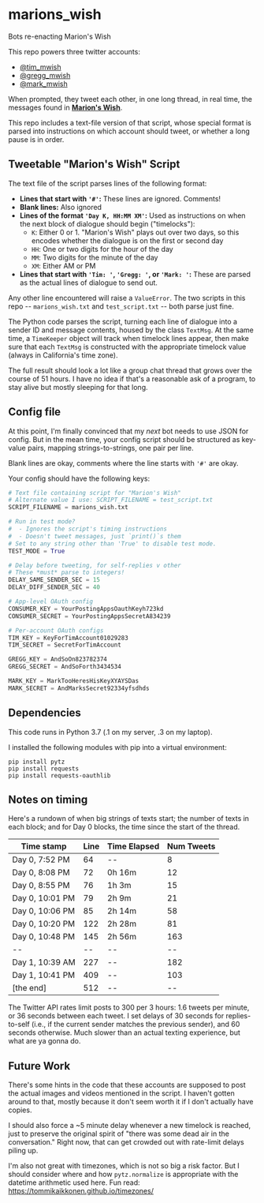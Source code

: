 # marions_wish

Bots re-enacting Marion's Wish

This repo powers three twitter accounts:

*  [@tim_mwish](https://twitter.com/tim_mwish)
*  [@gregg_mwish](https://twitter.com/gregg_mwish)
*  [@mark_mwish](https://twitter.com/mark_mwish)

When prompted, they tweet each other, in one long thread, in real time, the
messages found in [**Marion's Wish**](https://marionswish.com).

This repo includes a text-file version of that script, whose special format is
parsed into instructions on which account should tweet, or whether a long pause
is in order.

## Tweetable "Marion's Wish" Script

The text file of the script parses lines of the following format:

*  **Lines that start with `'#'`:** These lines are ignored.  Comments!
*  **Blank lines:** Also ignored
*  **Lines of the format `'Day K, HH:MM XM'`:** Used as instructions on when the
    next block of dialogue should begin ("timelocks"):
      * `K`: Either 0 or 1.  "Marion's Wish" plays out over two days, so this
          encodes whether the dialogue is on the first or second day
      * `HH`: One or two digits for the hour of the day
      * `MM`: Two digits for the minute of the day
      * `XM`: Either AM or PM
*  **Lines that start with `'Tim: '`, `'Gregg: '`, or `'Mark: '`:** These are
    parsed as the actual lines of dialogue to send out.

Any other line encountered will raise a `ValueError`.  The two scripts in this
repo -- `marions_wish.txt` and `test_script.txt` -- both parse just fine.

The Python code parses the script, turning each line of dialogue into a
sender ID and message contents, housed by the class `TextMsg`.  At the same
time, a `TimeKeeper` object will track when timelock lines appear, then make
sure that each `TextMsg` is constructed with the appropriate timelock value
(always in California's time zone).

The full result should look a lot like a group chat thread that grows over the
course of 51 hours.  I have no idea if that's a reasonable ask of a program, to
stay alive but mostly sleeping for that long.

## Config file

At this point, I'm finally convinced that my *next* bot needs to use JSON for
config.  But in the mean time, your config script should be structured as
key-value pairs, mapping strings-to-strings, one pair per line.

Blank lines are okay, comments where the line starts with `'#'` are okay.

Your config should have the following keys:

```python
# Text file containing script for "Marion's Wish"
# Alternate value I use: SCRIPT_FILENAME = test_script.txt
SCRIPT_FILENAME = marions_wish.txt

# Run in test mode?
#  - Ignores the script's timing instructions
#  - Doesn't tweet messages, just `print()`s them
# Set to any string other than 'True' to disable test mode.
TEST_MODE = True

# Delay before tweeting, for self-replies v other
# These *must* parse to integers!
DELAY_SAME_SENDER_SEC = 15
DELAY_DIFF_SENDER_SEC = 40

# App-level OAuth config
CONSUMER_KEY = YourPostingAppsOauthKeyh723kd
CONSUMER_SECRET = YourPostingAppsSecretA834239

# Per-account OAuth configs
TIM_KEY = KeyForTimAccount01029283
TIM_SECRET = SecretForTimAccount

GREGG_KEY = AndSoOn823782374
GREGG_SECRET = AndSoForth3434534

MARK_KEY = MarkTooHeresHisKeyXYAYSDas
MARK_SECRET = AndMarksSecret92334yfsdhds
```

## Dependencies

This code runs in Python 3.7 (.1 on my server, .3 on my laptop).

I installed the following modules with pip into a virtual environment:

```shell
pip install pytz
pip install requests
pip install requests-oauthlib
```

## Notes on timing

Here's a rundown of when big strings of texts start; the number of texts in each
block; and for Day 0 blocks, the time since the start of the thread.

| Time stamp      | Line | Time Elapsed | Num Tweets |
|-----------------|------|--------------|------------|
| Day 0, 7:52 PM  | 64   | --           | 8          |
| Day 0, 8:08 PM  | 72   | 0h 16m       | 12         |
| Day 0, 8:55 PM  | 76   | 1h 3m        | 15         |
| Day 0, 10:01 PM | 79   | 2h 9m        | 21         |
| Day 0, 10:06 PM | 85   | 2h 14m       | 58         |
| Day 0, 10:20 PM | 122  | 2h 28m       | 81         |
| Day 0, 10:48 PM | 145  | 2h 56m       | 163        |
| --              | --   | --           | --         |
| Day 1, 10:39 AM | 227  | --           | 182        |
| Day 1, 10:41 PM | 409  | --           | 103        |
| [the end]       | 512  | --           | --         |

The Twitter API rates limit posts to 300 per 3 hours: 1.6 tweets per minute,
or 36 seconds between each tweet.  I set delays of 30 seconds for
replies-to-self (i.e., if the current sender matches the previous sender),
and 60 seconds otherwise.  Much slower than an actual texting experience, but
what are ya gonna do.

## Future Work

There's some hints in the code that these accounts are supposed to post the
actual images and videos mentioned in the script.  I haven't gotten around to
that, mostly because it don't seem worth it if I don't actually have copies.

I should also force a ~5 minute delay whenever a new timelock is reached, just
to preserve the original spirit of "there was some dead air in the
conversation."  Right now, that can get crowded out with rate-limit delays
piling up.

I'm also not great with timezones, which is not so big a risk factor.  But I
should consider where and how `pytz.normalize` is appropriate with the datetime
arithmetic used here.  Fun read: https://tommikaikkonen.github.io/timezones/
